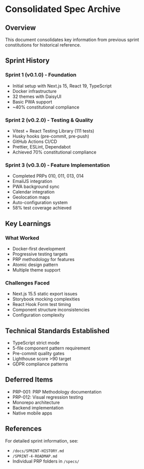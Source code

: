 # Consolidated Spec Archive

## Overview

This document consolidates key information from previous sprint constitutions for historical reference.

## Sprint History

### Sprint 1 (v0.1.0) - Foundation

- Initial setup with Next.js 15, React 19, TypeScript
- Docker infrastructure
- 32 themes with DaisyUI
- Basic PWA support
- ~40% constitutional compliance

### Sprint 2 (v0.2.0) - Testing & Quality

- Vitest + React Testing Library (111 tests)
- Husky hooks (pre-commit, pre-push)
- GitHub Actions CI/CD
- Prettier, ESLint, Dependabot
- Achieved 70% constitutional compliance

### Sprint 3 (v0.3.0) - Feature Implementation

- Completed PRPs 010, 011, 013, 014
- EmailJS integration
- PWA background sync
- Calendar integration
- Geolocation maps
- Auto-configuration system
- 58% test coverage achieved

## Key Learnings

### What Worked

- Docker-first development
- Progressive testing targets
- PRP methodology for features
- Atomic design pattern
- Multiple theme support

### Challenges Faced

- Next.js 15.5 static export issues
- Storybook mocking complexities
- React Hook Form test timing
- Component structure inconsistencies
- Configuration complexity

## Technical Standards Established

- TypeScript strict mode
- 5-file component pattern requirement
- Pre-commit quality gates
- Lighthouse score >90 target
- GDPR compliance patterns

## Deferred Items

- PRP-001: PRP Methodology documentation
- PRP-012: Visual regression testing
- Monorepo architecture
- Backend implementation
- Native mobile apps

## References

For detailed sprint information, see:

- `/docs/SPRINT-HISTORY.md`
- `/SPRINT-4-ROADMAP.md`
- Individual PRP folders in `/specs/`
